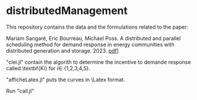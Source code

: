 # distributedManagement

This repository contains the data and the formulations related to the paper:

 Mariam Sangaré, Eric Bourreau, Michael Poss. A distributed and parallel scheduling method for demand response in energy communities with distributed generation and storage. 2023. [pdf](https://hal.science/hal-04188878)]

 "clei.jl" contain the algorith to determine the incentive to demande response called \textbf{Ki} for $i\in$ {1,2,3,4,5}.

 "afficheLatex.jl" puts the curves in \Latex format.
 
 Run "call.jl" 

 
